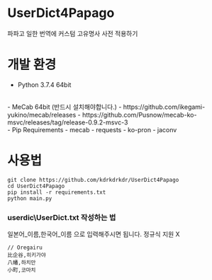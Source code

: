 # UserDict4Papago
파파고 일한 번역에 커스텀 고유명사 사전 적용하기

# 개발 환경
- Python 3.7.4 64bit
<br>
- MeCab 64bit (반드시 설치해야합니다.)
    - https://github.com/ikegami-yukino/mecab/releases
    - https://github.com/Pusnow/mecab-ko-msvc/releases/tag/release-0.9.2-msvc-3
<br>
- Pip Requirements
    - mecab
    - requests
    - ko-pron
    - jaconv

# 사용법
```
git clone https://github.com/kdrkdrkdr/UserDict4Papago
cd UserDict4Papago
pip install -r requirements.txt
python main.py
```

### userdic\UserDict.txt 작성하는 법
일본어_이름,한국어_이름 으로 입력해주시면 됩니다. 정규식 지원 X
```
// Oregairu
比企谷,히키가야
八幡,하치만
小町,코마치
```